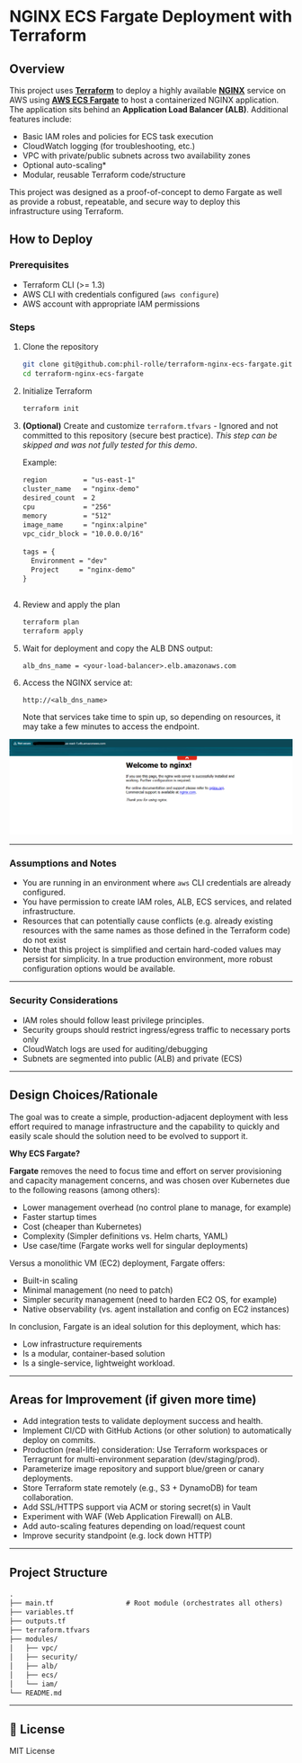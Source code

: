 # NGINX ECS Fargate Deployment with Terraform

## Overview

This project uses **[Terraform](https://www.terraform.io/downloads)** to deploy a highly available **[NGINX](https://nginx.org/)** service on AWS using **[AWS ECS Fargate](https://aws.amazon.com/fargate/)** to host a containerized NGINX application. 
The application sits behind an **Application Load Balancer (ALB)**. 
Additional features include:

- Basic IAM roles and policies for ECS task execution
- CloudWatch logging (for troubleshooting, etc.)
- VPC with private/public subnets across two availability zones
- Optional auto-scaling*
- Modular, reusable Terraform code/structure

This project was designed as a proof-of-concept to demo Fargate as well as provide a robust, repeatable, and secure way to deploy this infrastructure using Terraform.

## How to Deploy

### Prerequisites

- Terraform CLI (>= 1.3)
- AWS CLI with credentials configured (`aws configure`)
- AWS account with appropriate IAM permissions

### Steps

1. Clone the repository
   ```bash
   git clone git@github.com:phil-rolle/terraform-nginx-ecs-fargate.git
   cd terraform-nginx-ecs-fargate
   ```

2. Initialize Terraform
   ```bash
   terraform init
   ```

3. **(Optional)** Create and customize `terraform.tfvars` - Ignored and not committed to this repository (secure best practice). *This step can be skipped and was not fully tested for this demo*.

   Example:

   ```hcl
   region         = "us-east-1"
   cluster_name   = "nginx-demo"
   desired_count  = 2
   cpu            = "256"
   memory         = "512"
   image_name     = "nginx:alpine"
   vpc_cidr_block = "10.0.0.0/16"

   tags = {
     Environment = "dev"
     Project     = "nginx-demo"
   }


5. Review and apply the plan
   ```bash
   terraform plan
   terraform apply
   ```

6. Wait for deployment and copy the ALB DNS output:
   ```
   alb_dns_name = <your-load-balancer>.elb.amazonaws.com
   ```

7. Access the NGINX service at:
   ```
   http://<alb_dns_name>
   ```
   Note that services take time to spin up, so depending on resources, it may take a few minutes to access the endpoint.
   
![Successful deployment of nginx in Fargate](images/successful_deployment.png)
   
---

### Assumptions and Notes

- You are running in an environment where `aws` CLI credentials are already configured.
- You have permission to create IAM roles, ALB, ECS services, and related infrastructure.
- Resources that can potentially cause conflicts (e.g. already existing resources with the same names as those defined in the Terraform code) do not exist
- Note that this project is simplified and certain hard-coded values may persist for simplicity. In a true production environment, more robust configuration options would be available.

---

### Security Considerations

- IAM roles should follow least privilege principles.
- Security groups should restrict ingress/egress traffic to necessary ports only
- CloudWatch logs are used for auditing/debugging
- Subnets are segmented into public (ALB) and private (ECS)

---

## Design Choices/Rationale

The goal was to create a simple, production-adjacent deployment with less effort required to manage infrastructure and the capability to quickly and easily scale should the solution need to be evolved to support it. 

**Why ECS Fargate?**

**Fargate** removes the need to focus time and effort on server provisioning and capacity management concerns, and was chosen over Kubernetes due to the following reasons (among others):

- Lower management overhead (no control plane to manage, for example)
- Faster startup times
- Cost (cheaper than Kubernetes)
- Complexity (Simpler definitions vs. Helm charts, YAML)
- Use case/time (Fargate works well for singular deployments)
  
Versus a monolithic VM (EC2) deployment, Fargate offers:

- Built-in scaling
- Minimal management (no need to patch)
- Simpler security management (need to harden EC2 OS, for example)
- Native observability (vs. agent installation and config on EC2 instances)

In conclusion, Fargate is an ideal solution for this deployment, which has:

- Low infrastructure requirements
- Is a modular, container-based solution
- Is a single-service, lightweight workload.
   

---

## Areas for Improvement (if given more time)

- Add integration tests to validate deployment success and health.
- Implement CI/CD with GitHub Actions (or other solution) to automatically deploy on commits.
- Production (real-life) consideration: Use Terraform workspaces or Terragrunt for multi-environment separation (dev/staging/prod).
- Parameterize image repository and support blue/green or canary deployments.
- Store Terraform state remotely (e.g., S3 + DynamoDB) for team collaboration.
- Add SSL/HTTPS support via ACM or storing secret(s) in Vault
- Experiment with WAF (Web Application Firewall) on ALB.
- Add auto-scaling features depending on load/request count
- Improve security standpoint (e.g. lock down HTTP)

---

## Project Structure
```
.
├── main.tf                  # Root module (orchestrates all others)
├── variables.tf
├── outputs.tf
├── terraform.tfvars
├── modules/
│   ├── vpc/
│   ├── security/
│   ├── alb/
│   ├── ecs/
│   └── iam/
└── README.md
```

---

## 📜 License

MIT License

